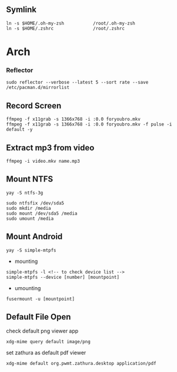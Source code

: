 ## Symlink

```
ln -s $HOME/.oh-my-zsh           /root/.oh-my-zsh
ln -s $HOME/.zshrc               /root/.zshrc
```

# Arch
### Reflector
```
sudo reflector --verbose --latest 5 --sort rate --save /etc/pacman.d/mirrorlist
```
## Record Screen
```
ffmpeg -f x11grab -s 1366x768 -i :0.0 foryoubro.mkv
ffmpeg -f x11grab -s 1366x768 -i :0.0 foryoubro.mkv -f pulse -i default -y
```
## Extract mp3 from video
```
ffmpeg -i video.mkv name.mp3
```
## Mount NTFS
```
yay -S ntfs-3g
```
```
sudo ntfsfix /dev/sda5
sudo mkdir /media
sudo mount /dev/sda5 /media
sudo umount /media
```
## Mount Android
```
yay -S simple-mtpfs
```
- mounting
```
simple-mtpfs -l <!-- to check device list -->
simple-mtpfs --device [number] [mountpoint]
```
- umounting
```
fusermount -u [mountpoint]
```
## Default File Open
check default png viewer app
```
xdg-mime query default image/png
```
set zathura as default pdf viewer
```
xdg-mime default org.pwmt.zathura.desktop application/pdf
```
